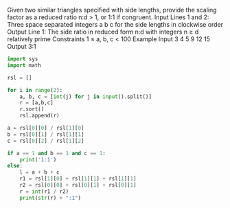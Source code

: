 Given two similar triangles specified with side lengths, provide the scaling factor as a reduced ratio n:d > 1, or 1:1 if congruent.
Input
Lines 1 and 2: Three space separated integers a b c for the side lengths in clockwise order
Output
Line 1: The side ratio in reduced form n:d with integers n ≥ d relatively prime
Constraints
1 ≤ a, b, c < 100
Example
Input
3 4 5
9 12 15
Output
3:1

```py
import sys
import math

rsl = []

for i in range(2):
    a, b, c = [int(j) for j in input().split()]
    r = [a,b,c]
    r.sort()
    rsl.append(r)

a = rsl[0][0] / rsl[1][0]
b = rsl[0][1] / rsl[1][1]
c = rsl[0][2] / rsl[1][2]

if a == 1 and b == 1 and c == 1:
    print('1:1')
else:
    l = a + b + c
    r1 = rsl[1][0] + rsl[1][1] + rsl[1][1]
    r2 = rsl[0][0] + rsl[0][1] + rsl[0][1]
    r = int(r1 / r2)
    print(str(r) + ":1")
```